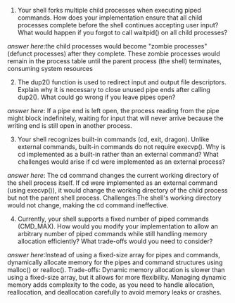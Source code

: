 1. Your shell forks multiple child processes when executing piped commands. How does your implementation ensure that all child processes complete before the shell continues accepting user input? What would happen if you forgot to call waitpid() on all child processes?

_answer here_:the child processes would become "zombie processes" (defunct processes) after they complete. These zombie processes would remain in the process table until the parent process (the shell) terminates, consuming system resources

2. The dup2() function is used to redirect input and output file descriptors. Explain why it is necessary to close unused pipe ends after calling dup2(). What could go wrong if you leave pipes open?

_answer here_: If a pipe end is left open, the process reading from the pipe might block indefinitely, waiting for input that will never arrive because the writing end is still open in another process.

3. Your shell recognizes built-in commands (cd, exit, dragon). Unlike external commands, built-in commands do not require execvp(). Why is cd implemented as a built-in rather than an external command? What challenges would arise if cd were implemented as an external process?

_answer here_: The cd command changes the current working directory of the shell process itself. If cd were implemented as an external command (using execvp()), it would change the working directory of the child process but not the parent shell process. Challenges:The shell's working directory would not change, making the cd command ineffective.

4. Currently, your shell supports a fixed number of piped commands (CMD_MAX). How would you modify your implementation to allow an arbitrary number of piped commands while still handling memory allocation efficiently? What trade-offs would you need to consider?

_answer here_:Instead of using a fixed-size array for pipes and commands, dynamically allocate memory for the pipes and command structures using malloc() or realloc().
Trade-offs:
Dynamic memory allocation is slower than using a fixed-size array, but it allows for more flexibility.
Managing dynamic memory adds complexity to the code, as you need to handle allocation, reallocation, and deallocation carefully to avoid memory leaks or crashes.